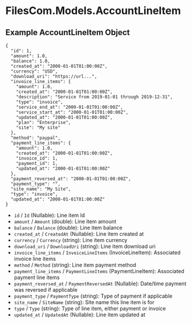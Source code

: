 # FilesCom.Models.AccountLineItem

## Example AccountLineItem Object

```
{
  "id": 1,
  "amount": 1.0,
  "balance": 1.0,
  "created_at": "2000-01-01T01:00:00Z",
  "currency": "USD",
  "download_uri": "https://url...",
  "invoice_line_items": {
    "amount": 1.0,
    "created_at": "2000-01-01T01:00:00Z",
    "description": "Service from 2019-01-01 through 2019-12-31",
    "type": "invoice",
    "service_end_at": "2000-01-01T01:00:00Z",
    "service_start_at": "2000-01-01T01:00:00Z",
    "updated_at": "2000-01-01T01:00:00Z",
    "plan": "Enterprise",
    "site": "My site"
  },
  "method": "paypal",
  "payment_line_items": {
    "amount": 1.0,
    "created_at": "2000-01-01T01:00:00Z",
    "invoice_id": 1,
    "payment_id": 1,
    "updated_at": "2000-01-01T01:00:00Z"
  },
  "payment_reversed_at": "2000-01-01T01:00:00Z",
  "payment_type": "",
  "site_name": "My Site",
  "type": "invoice",
  "updated_at": "2000-01-01T01:00:00Z"
}
```

* `id` / `Id`  (Nullable<Int64>): Line item Id
* `amount` / `Amount`  (double): Line item amount
* `balance` / `Balance`  (double): Line item balance
* `created_at` / `CreatedAt`  (Nullable<DateTime>): Line item created at
* `currency` / `Currency`  (string): Line item currency
* `download_uri` / `DownloadUri`  (string): Line item download uri
* `invoice_line_items` / `InvoiceLineItems`  (InvoiceLineItem): Associated invoice line items
* `method` / `Method`  (string): Line item payment method
* `payment_line_items` / `PaymentLineItems`  (PaymentLineItem): Associated payment line items
* `payment_reversed_at` / `PaymentReversedAt`  (Nullable<DateTime>): Date/time payment was reversed if applicable
* `payment_type` / `PaymentType`  (string): Type of payment if applicable
* `site_name` / `SiteName`  (string): Site name this line item is for
* `type` / `Type`  (string): Type of line item, either payment or invoice
* `updated_at` / `UpdatedAt`  (Nullable<DateTime>): Line item updated at
